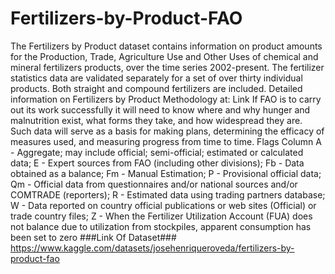 # Fertilizers-by-Product-FAO
The Fertilizers by Product dataset contains information on product amounts for the Production, Trade, Agriculture Use and Other Uses of chemical and mineral fertilizers products, over the time series 2002-present. The fertilizer statistics data are validated separately for a set of over thirty individual products. Both straight and compound fertilizers are included. Detailed information on Fertilizers by Product Methodology at: Link  If FAO is to carry out its work successfully it will need to know where and why hunger and malnutrition exist, what forms they take, and how widespread they are. Such data will serve as a basis for making plans, determining the efficacy of measures used, and measuring progress from time to time.  Flags Column  A - Aggregate; may include official; semi-official; estimated or calculated data; E - Expert sources from FAO (including other divisions); Fb - Data obtained as a balance; Fm - Manual Estimation; P - Provisional official data; Qm - Official data from questionnaires and/or national sources and/or COMTRADE (reporters); R - Estimated data using trading partners database; W - Data reported on country official publications or web sites (Official) or trade country files; Z - When the Fertilizer Utilization Account (FUA) does not balance due to utilization from stockpiles, apparent consumption has been set to zero
###Link Of Dataset###
https://www.kaggle.com/datasets/josehenriqueroveda/fertilizers-by-product-fao
